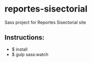 # reportes-sisectorial
Sass project for Reportes Sisectorial site

## Instructions:

+ $ install
+ $ gulp sass:watch

